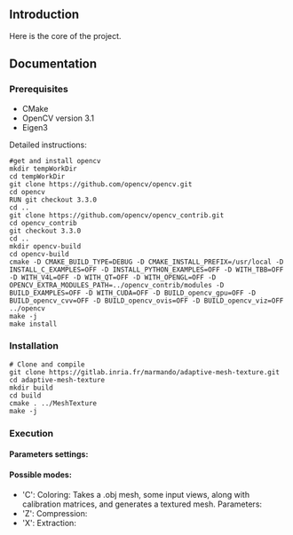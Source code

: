 ## Introduction

Here is the core of the project.

## Documentation

### Prerequisites

- CMake
- OpenCV version 3.1
- Eigen3

Detailed instructions:


	#get and install opencv
	mkdir tempWorkDir
	cd tempWorkDir
	git clone https://github.com/opencv/opencv.git
	cd opencv 
	RUN git checkout 3.3.0
	cd ..
	git clone https://github.com/opencv/opencv_contrib.git
	cd opencv_contrib
	git checkout 3.3.0
	cd ..
	mkdir opencv-build
	cd opencv-build
	cmake -D CMAKE_BUILD_TYPE=DEBUG -D CMAKE_INSTALL_PREFIX=/usr/local -D INSTALL_C_EXAMPLES=OFF -D INSTALL_PYTHON_EXAMPLES=OFF -D WITH_TBB=OFF -D WITH_V4L=OFF -D WITH_QT=OFF -D WITH_OPENGL=OFF -D OPENCV_EXTRA_MODULES_PATH=../opencv_contrib/modules -D BUILD_EXAMPLES=OFF -D WITH_CUDA=OFF -D BUILD_opencv_gpu=OFF -D BUILD_opencv_cvv=OFF -D BUILD_opencv_ovis=OFF -D BUILD_opencv_viz=OFF ../opencv
	make -j
	make install

### Installation


	# Clone and compile
	git clone https://gitlab.inria.fr/marmando/adaptive-mesh-texture.git
	cd adaptive-mesh-texture
	mkdir build
	cd build
	cmake . ../MeshTexture
	make -j




### Execution




#### Parameters settings:



#### Possible modes:
- 'C': Coloring: Takes a .obj mesh, some input views, along with calibration matrices, and generates a textured mesh.
Parameters:
- 'Z': Compression:
- 'X': Extraction:
